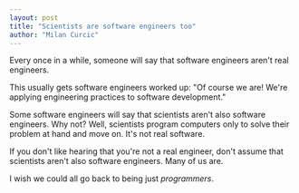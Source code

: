 ```yaml
---
layout: post
title: "Scientists are software engineers too"
author: "Milan Curcic"
---
```

Every once in a while, someone will say that software engineers aren't real engineers.

This usually gets software engineers worked up: 
"Of course we are! We're applying engineering practices to software development."

Some software engineers will say that scientists aren't also software engineers. 
Why not? Well, scientists program computers only to solve their problem at hand and move on. 
It's not real software.

If you don't like hearing that you're not a real engineer, 
don't assume that scientists aren't also software engineers. 
Many of us are.

I wish we could all go back to being just _programmers_.
